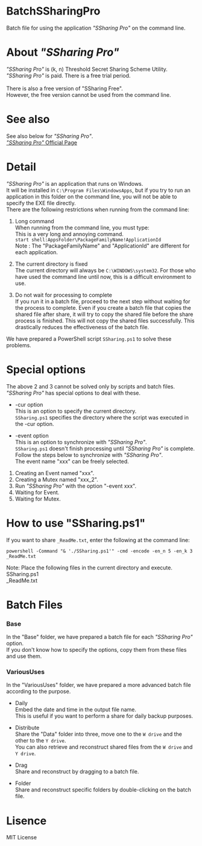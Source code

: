 # BatchSSharingPro
Batch file for using the application *"SSharing Pro"* on the command line.

# About *"SSharing Pro"*
*"SSharing Pro"* is (k, n) Threshold Secret Sharing Scheme Utility.<br>
*"SSharing Pro"* is paid. There is a free trial period.<br>
<br>
There is also a free version of "SSharing Free".<br>
However, the free version cannot be used from the command line.

# See also
See also below for *"SSharing Pro"*. <br>
[*"SSharing Pro"* Official Page](https://www.sfellow.co.jp/EN/product/SSharing/)

# Detail
*"SSharing Pro"* is an application that runs on Windows. <br>
It will be installed in `C:\Program Files\WindowsApps`, but if you try to run an application in this folder on the command line, you will not be able to specify the EXE file directly. <br>
There are the following restrictions when running from the command line:

1. Long command <br>
When running from the command line, you must type: <br>
This is a very long and annoying command. <br>
`start shell:AppsFolder\PackageFamilyName!ApplicationId`<br>
Note : The "PackageFamilyName" and "ApplicationId" are different for each application.

1. The current directory is fixed <br>
The current directory will always be `C:\WINDOWS\system32`. For those who have used the command line until now, this is a difficult environment to use.

1. Do not wait for processing to complete <br>
If you run it in a batch file, proceed to the next step without waiting for the process to complete. Even if you create a batch file that copies the shared file after share, it will try to copy the shared file before the share process is finished. This will not copy the shared files successfully. This drastically reduces the effectiveness of the batch file.

We have prepared a PowerShell script `SSharing.ps1` to solve these problems.

# Special options
The above 2 and 3 cannot be solved only by scripts and batch files. *"SSharing Pro"* has special options to deal with these.

- -cur option<br>
This is an option to specify the current directory. <br>
`SSharing.ps1` specifies the directory where the script was executed in the -cur option.

- -event option <br>
This is an option to synchronize with *"SSharing Pro"*. <br>
`SSharing.ps1` doesn't finish processing until *"SSharing Pro"* is complete.<br>
Follow the steps below to synchronize with *"SSharing Pro"*. <br>
The event name "xxx" can be freely selected.

 1. Creating an Event named "xxx".<br>
 1. Creating a Mutex named "xxx_2".<br>
 1. Run *"SSharing Pro"* with the option "-event xxx".<br>
 1. Waiting for Event.<br>
 1. Waiting for Mutex.<br>
 


# How to use "SSharing.ps1"
If you want to share `_ReadMe.txt`, enter the following at the command line:
```
powershell -Command "& './SSharing.ps1'" -cmd -encode -en_n 5 -en_k 3 _ReadMe.txt
```

Note: Place the following files in the current directory and execute. <br>
SSharing.ps1<br>
_ReadMe.txt

# Batch Files
### Base
In the "Base" folder, we have prepared a batch file for each *"SSharing Pro"* option. <br>
If you don't know how to specify the options, copy them from these files and use them.
  
### VariousUses
In the "VariousUses" folder, we have prepared a more advanced batch file according to the purpose.
  
- Daily<br>
Embed the date and time in the output file name. <br>
This is useful if you want to perform a share for daily backup purposes.
    
- Distribute<br>
Share the "Data" folder into three, move one to the `W drive` and the other to the `Y drive`. <br>
You can also retrieve and reconstruct shared files from the `W drive` and `Y drive`.
    
- Drag<br>
Share and reconstruct by dragging to a batch file.

- Folder<br>
Share and reconstruct specific folders by double-clicking on the batch file.

# Lisence
MIT License

